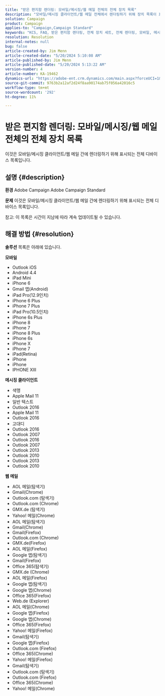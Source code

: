 ```yaml
---
title: "받은 편지함 렌더링: 모바일/메시징/웹 메일 전체의 전체 장치 목록"
description: "모바일/메시징 클라이언트/웹 메일 전체에서 렌더링하기 위해 장치 목록이 표시되는 Adobe Campaign Standard 문제를 해결하는 방법을 알아봅니다."
solution: Campaign
product: Campaign
applies-to: "Campaign,Campaign Standard"
keywords: "KCS, FAQ, 받은 편지함 렌더링, 전체 장치 세트, 전체 렌더링, 모바일, 메시징 클라이언트, 웹 메일, ACS, AC, Adobe Campaign, Adobe Campaign Standard"
resolution: Resolution
internal-notes: null
bug: false
article-created-by: Jim Menn
article-created-date: "5/20/2024 5:10:08 AM"
article-published-by: Jim Menn
article-published-date: "5/20/2024 5:13:22 AM"
version-number: 4
article-number: KA-19462
dynamics-url: "https://adobe-ent.crm.dynamics.com/main.aspx?forceUCI=1&pagetype=entityrecord&etn=knowledgearticle&id=26b95038-6716-ef11-9f8a-6045bd006268"
source-git-commit: 9763b2a12af2d24f8aa90174ab75f056a42016c5
workflow-type: tm+mt
source-wordcount: '292'
ht-degree: 11%

---
```


# 받은 편지함 렌더링: 모바일/메시징/웹 메일 전체의 전체 장치 목록


이것은 모바일/메시징 클라이언트/웹 메일 간에 렌더링하기 위해 표시되는 전체 디바이스 목록입니다.

## 설명 {#description}


<b>환경</b>
Adobe Campaign Adobe Campaign Standard

<b>문제</b>
이것은 모바일/메시징 클라이언트/웹 메일 간에 렌더링하기 위해 표시되는 전체 디바이스 목록입니다.

참고: 이 목록은 시간이 지남에 따라 계속 업데이트될 수 있습니다.


## 해결 방법 {#resolution}


<b>솔루션</b>
목록은 아래에 있습니다.

<b>모바일</b>

- Outlook iOS
- Android 4.4
- iPad Mini
- iPhone 6
- Gmail 앱(Android)
- iPad Pro(12.9인치)
- iPhone 6 Plus
- iPhone 7 Plus
- iPad Pro(10.5인치)
- iPhone 6s Plus
- iPhone 8
- iPhone 7
- iPhone 8 Plus
- iPhone 6s
- iPhone X
- iPhone 7
- iPad(Retina)
- iPhone
- iPhone
- IPHONE XIII




<b>메시징 클라이언트</b>

- 색맹
- Apple Mail 11
- 일반 텍스트
- Outlook 2016
- Apple Mail 11
- Outlook 2016
- 고대디
- Outlook 2016
- Outlook 2007
- Outlook 2016
- Outlook 2007
- Outlook 2013
- Outlook 2010
- Outlook 2013
- Outlook 2010




<b>웹 메일</b>

- AOL 메일(탐색기)
- Gmail(Chrome)
- Outlook.com (탐색기)
- Outlook.com (Chrome)
- GMX.de (탐색기)
- Yahoo! 메일(Chrome)
- AOL 메일(탐색기)
- Gmail(Chrome)
- Gmail(Firefox)
- Outlook.com (Chrome)
- GMX.de(Firefox)
- AOL 메일(Firefox)
- Google 앱(탐색기)
- Gmail(Firefox)
- Office 365(탐색기)
- GMX.de (Chrome)
- AOL 메일(Firefox)
- Google 앱(탐색기)
- Google 앱(Chrome)
- Office 365(Firefox)
- Web.de (Explorer)
- AOL 메일(Chrome)
- Google 앱(Firefox)
- Google 앱(Chrome)
- Office 365(Firefox)
- Yahoo! 메일(Firefox)
- Gmail(탐색기)
- Google 앱(Firefox)
- Outlook.com (Firefox)
- Office 365(Chrome)
- Yahoo! 메일(Firefox)
- Gmail(탐색기)
- Outlook.com (탐색기)
- Outlook.com (Firefox)
- Office 365(Chrome)
- Yahoo! 메일(Chrome)

